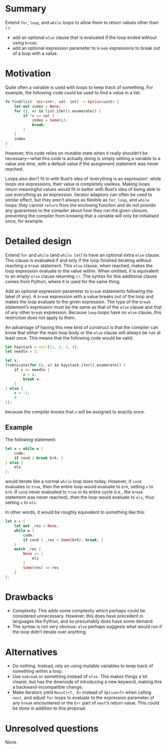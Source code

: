 Summary
=======

Extend `for`, `loop`, and `while` loops to allow them to return values other
than `()`:

- add an optional `else` clause that is evaluated if the loop ended without
  using `break`;
- add an optional expression parameter to `break` expressions to break out of
  a loop with a value.

Motivation
==========

Quite often a variable is used with loops to keep track of something. For
example, the following code could be used to find a value in a list:

```rust
fn find(list: Vec<int>, val: int) -> Option<uint> {
    let mut index = None;
    for (i, v) in list.iter().enumerate() {
        if *v == val {
            index = Some(i);
            break;
        }
    }
    index
}
```

However, this code relies on mutable state when it really shouldn’t be
necessary—what this code is actually doing is simply setting a variable to a
value *one time*, with a default value if the assignment statement was never
reached.

Loops also don’t fit in with Rust’s idea of ‘everything is an expression’: while
loops *are* expressions, their value is completely useless. Making loops return
meaningful values would fit in better with Rust’s idea of being able to use
everything as an expression. Iterator adaptors can often be used to similar
effect, but they aren’t always as flexible as `for`, `loop`, and `while` loops:
they cannot `return` from the enclosing function and do not provide any
guarantees to the compiler about how they run the given closure, preventing the
compiler from knowing that a variable will only be initialised once, for
example.

Detailed design
===============

Extend `for` and `while` (and `while let`) to have an optional extra `else`
clause. This clause is evaluated if and only if the loop finished iterating
without reaching a `break` statement. This `else` clause, when reached, makes
the loop expression evaluate to the value within. When omitted, it is equivalent
to an empty `else` clause returning `()`. The syntax for this additional clause
comes from Python, where it is used for the same thing.

Add an optional expression parameter to `break` statements following the label
(if any). A `break` expression with a value breaks out of the loop and makes the
loop evaluate to the given expression. The type of the `break` statement’s
expression must be the same as that of the `else` clause and that of any other
`break` expression. Because `loop` loops have no `else` clause, this restriction
does not apply to them.

An advantage of having this new kind of construct is that the compiler can know
that either the main loop body or the `else` clause will *always* be run at
least once. This means that the following code would be valid:

```rust
let haystack = vec![1i, 2, 3, 4];
let needle = 2;

let x;
frobnicate(for (i, v) in haystack.iter().enumerate() {
    if v >= needle {
        x = i;
        break v;
    }
} else {
    x = -1;
    0
});
```

because the compiler knows that `x` will be assigned to exactly once.

Example
-------

The following statement:

```rust
let x = while w {
    code;
    if cond { break brk; }
} else {
    els
};
```

would iterate like a normal `while` loop does today. However, if `cond`
evaluates to `true`, then the entire loop would evaluate to `brk`, setting `x`
to `brk`. If `cond` never evaluated to `true` in its entire cycle (i.e., the
`break` statement was never reached), then the loop would evaluate to `els`,
thus setting `x` to `els`.

In other words, it would be roughly equivalent to something like this:

```rust
let x = {
    let mut _res = None;
    while w {
        code;
        if cond { _res = Some(brk); break; }
    }
    match _res {
        None => {
            els
        }
        Some(res) => res
    }
};
```

Drawbacks
=========

* Complexity. This adds some complexity which perhaps could be considered
  unnecessary. However, this does have precedent in languages like Python, and
  so presumably does have some demand.
* The syntax is not very obvious: `else` perhaps suggests what would run if the
  loop didn’t iterate over anything.

Alternatives
============

* Do nothing. Instead, rely on using mutable variables to keep track of
  something within a loop.
* Use `nobreak` or something instead of `else`. This makes things a lot clearer,
  but has the downside of introducing a new keyword, making this a
  backward-incompatible change.
* Make iterators yield `Result<T, E>` instead of `Option<T>` when calling
  `next`, and adjust `for` loops to evaluate to the expression parameter of any
  `break` encountered or the `Err` part of `next`’s return value. This could be
  done in addition to this proposal.

Unresolved questions
====================

None.
